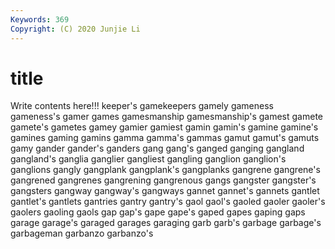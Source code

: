 ```yaml
---
Keywords: 369
Copyright: (C) 2020 Junjie Li
---
```


# title

Write contents here!!!
keeper's 
gamekeepers 
gamely 
gameness 
gameness's 
gamer 
games 
gamesmanship 
gamesmanship's
gamest 
gamete 
gamete's 
gametes 
gamey 
gamier 
gamiest 
gamin 
gamin's 
gamine
gamine's 
gamines 
gaming 
gamins 
gamma 
gamma's 
gammas 
gamut 
gamut's 
gamuts
gamy 
gander 
gander's 
ganders 
gang 
gang's 
ganged 
ganging 
gangland 
gangland's
ganglia 
ganglier 
gangliest 
gangling 
ganglion 
ganglion's 
ganglions 
gangly 
gangplank 
gangplank's
gangplanks 
gangrene 
gangrene's 
gangrened 
gangrenes 
gangrening 
gangrenous 
gangs 
gangster 
gangster's
gangsters 
gangway 
gangway's 
gangways 
gannet 
gannet's 
gannets 
gantlet 
gantlet's 
gantlets
gantries 
gantry 
gantry's 
gaol 
gaol's 
gaoled 
gaoler 
gaoler's 
gaolers 
gaoling
gaols 
gap 
gap's 
gape 
gape's 
gaped 
gapes 
gaping 
gaps 
garage
garage's 
garaged 
garages 
garaging 
garb 
garb's 
garbage 
garbage's 
garbageman 
garbanzo
garbanzo's 
